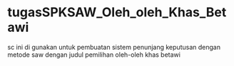 # tugasSPKSAW_Oleh_oleh_Khas_Betawi
sc ini di gunakan untuk pembuatan sistem penunjang keputusan dengan metode saw dengan judul pemilihan oleh-oleh khas betawi
